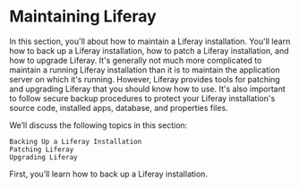 # Maintaining Liferay [](id=maintaining-liferay)

In this section, you'll about how to maintain a Liferay installation. You'll
learn how to back up a Liferay installation, how to patch a Liferay
installation, and how to upgrade Liferay. It's generally not much more
complicated to maintain a running Liferay installation than it is to maintain
the application server on which it's running. However, Liferay provides tools
for patching and upgrading Liferay that you should know how to use. It's also
important to follow secure backup procedures to protect your Liferay
installation's source code, installed apps, database, and properties files.

We’ll discuss the following topics in this section:

    Backing Up a Liferay Installation
    Patching Liferay
    Upgrading Liferay

First, you’ll learn how to back up a Liferay installation.
